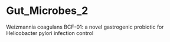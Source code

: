 # Gut_Microbes_2
Weizmannia coagulans BCF-01: a novel gastrogenic probiotic for Helicobacter pylori infection control
